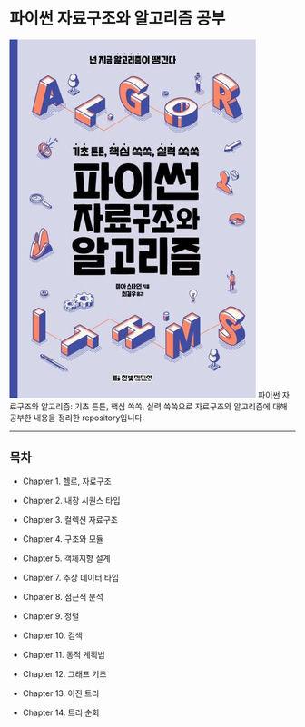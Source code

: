 # 파이썬 자료구조와 알고리즘 공부

![ex_screenshot](./datastructure.jpeg)
파이썬 자료구조와 알고리즘: 기초 튼튼, 핵심 쏙쏙, 실력 쑥쑥으로 자료구조와 알고리즘에 대해 공부한 내용을 정리한 repository입니다. 

---------------------------------------
## 목차

- Chapter 1. 헬로, 자료구조

- Chapter 2. 내장 시퀀스 타입

- Chapter 3. 컬렉션 자료구조

- Chapter 4. 구조와 모듈

- Chapter 5. 객체지향 설계

- Chapter 7. 추상 데이터 타입

- Chpater 8. 점근적 분석

- Chapter 9. 정렬

- Chapter 10. 검색

- Chapter 11. 동적 계획법

- Chapter 12. 그래프 기초

- Chapter 13. 이진 트리

- Chapter 14. 트리 순회
